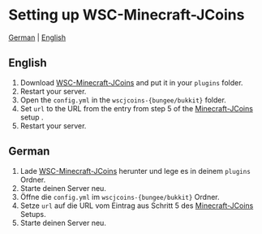 # Setting up WSC-Minecraft-JCoins
[German](#German) | [English](#English)

## English
1. Download [WSC-Minecraft-JCoins](https://www.spigotmc.org/resources/wsc-minecraft-jcoins.104632/) and put it in your `plugins` folder.
2. Restart your server.
3. Open the `config.yml` in the `wscjcoins-{bungee/bukkit}` folder.
4. Set `url` to the URL from the entry from step 5 of the [Minecraft-JCoins](https://github.com/xXSchrandXx/de.xxschrandxx.wsc.minecraft-jcoins/blob/main/Setup.md) setup .
5. Restart your server.

## German
1. Lade [WSC-Minecraft-JCoins](https://www.spigotmc.org/resources/wsc-minecraft-jcoins.104632/) herunter und lege es in deinem `plugins` Ordner.
2. Starte deinen Server neu.
3. Öffne die `config.yml` im `wscjcoins-{bungee/bukkit}` Ordner.
4. Setze `url` auf die URL vom Eintrag aus Schritt 5 des [Minecraft-JCoins](https://github.com/xXSchrandXx/de.xxschrandxx.wsc.minecraft-jcoins/blob/main/Setup.md) Setups.
5. Starte deinen Server neu.